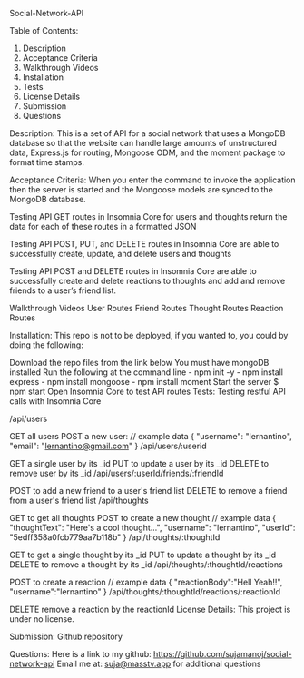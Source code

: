Social-Network-API

   

Table of Contents:
1. Description
2. Acceptance Criteria
3. Walkthrough Videos
4. Installation
5. Tests
6. License Details
7. Submission
8. Questions

Description:
This is a set of API for a social network that uses a MongoDB database so that the website can handle large amounts of unstructured data, Express.js for routing, Mongoose ODM, and the moment package to format time stamps.

Acceptance Criteria:
When you enter the command to invoke the application then the server is started and the Mongoose models are synced to the MongoDB database.

Testing API GET routes in Insomnia Core for users and thoughts return the data for each of these routes in a formatted JSON

Testing API POST, PUT, and DELETE routes in Insomnia Core are able to successfully create, update, and delete users and thoughts

Testing API POST and DELETE routes in Insomnia Core are able to successfully create and delete reactions to thoughts and add and remove friends to a user’s friend list.

Walkthrough Videos
User Routes
Friend Routes
Thought Routes
Reaction Routes

Installation:
This repo is not to be deployed, if you wanted to, you could by doing the following:

Download the repo files from the link below
You must have mongoDB installed
Run the following at the command line
    - npm init -y
    - npm install express
    - npm install mongoose
    - npm install moment
Start the server
    $ npm start
Open Insomnia Core to test API routes
Tests:
Testing restful API calls with Insomnia Core

/api/users

GET all users
POST a new user:
// example data
{
    "username": "lernantino",
    "email": "lernantino@gmail.com"
}
/api/users/:userid

GET a single user by its _id
PUT to update a user by its _id
DELETE to remove user by its _id
/api/users/:userId/friends/:friendId

POST to add a new friend to a user's friend list
DELETE to remove a friend from a user's friend list
/api/thoughts

GET to get all thoughts
POST to create a new thought
// example data
{
"thoughtText": "Here's a cool thought...",
"username": "lernantino",
"userId": "5edff358a0fcb779aa7b118b"
}
/api/thoughts/:thoughtId

GET to get a single thought by its _id
PUT to update a thought by its _id
DELETE to remove a thought by its _id
/api/thoughts/:thoughtId/reactions

POST to create a reaction
// example data
{
"reactionBody":"Hell Yeah!!",
"username":"lernantino"
}
/api/thoughts/:thoughtId/reactions/:reactionId

DELETE remove a reaction by the reactionId
License Details:
This project is under no license.

Submission:
Github repository

Questions:
Here is a link to my github:
https://github.com/sujamanoj/social-network-api
Email me at:
suja@masstv.app
for additional questions

